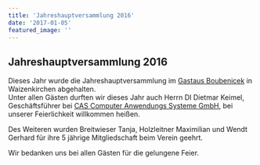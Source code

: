 ```yaml
---
title: 'Jahreshauptversammlung 2016'
date: '2017-01-05'
featured_image: ''
---
```


## Jahreshauptversammlung 2016

Dieses Jahr wurde die Jahreshauptversammlung im [Gastaus Boubenicek](http://www.wirtinspaching.at/) in Waizenkirchen abgehalten.\
Unter allen Gästen durften wir dieses Jahr auch Herrn DI Dietmar Keimel, Geschäftsführer bei [CAS Computer Anwendungs Systeme GmbH](http://www.cas.at/), bei unserer Feierlichkeit willkommen heißen.

Des Weiteren wurden Breitwieser Tanja, Holzleitner Maximilian und Wendt Gerhard für ihre 5 jährige Mitgliedschaft beim Verein geehrt.

Wir bedanken uns bei allen Gästen für die gelungene Feier.
